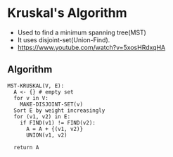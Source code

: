 # Kruskal's Algorithm

- Used to find a minimum spanning tree(MST)
- It uses disjoint-set(Union-Find).
- https://www.youtube.com/watch?v=5xosHRdxqHA

## Algorithm

```shell
MST-KRUSKAL(V, E):
  A <- {} # empty set
  for v in V:
    MAKE-DISJOINT-SET(v)
  Sort E by weight increasingly
  for (v1, v2) in E:
    if FIND(v1) != FIND(v2):
      A = A + {(v1, v2)}
      UNION(v1, v2)

  return A
```
